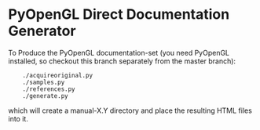 # PyOpenGL Direct Documentation Generator

To Produce the PyOpenGL documentation-set (you need PyOpenGL installed,
so checkout this branch separately from the master branch):

```
	./acquireoriginal.py
	./samples.py
	./references.py 
	./generate.py 
```

which will create a manual-X.Y directory and place the resulting HTML files
into it.
